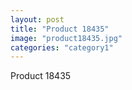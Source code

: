 ```yaml
---
layout: post
title: "Product 18435"
image: "product18435.jpg"
categories: "category1"
---
```

Product 18435
